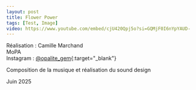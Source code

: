 ```yaml
---
layout: post
title: Flower Power
tags: [Test, Image]
video: https://www.youtube.com/embed/cjU420Qpj5o?si=GQMjF0I6nYpYAUD-
---
```


Réalisation : Camille Marchand  
MoPA  
Instagram : [@opalite_gem](https://www.instagram.com/opalite_gem/){:target="_blank"}

Composition de la musique et réalisation du sound design

Juin 2025
